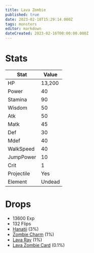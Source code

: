 ```yaml
---
title: Lava Zombie
published: true
date: 2023-02-18T15:29:14.000Z
tags: monsters
editor: markdown
dateCreated: 2023-02-16T00:00:00.000Z
---
```


# Stats
|Stat|Value|
|-|-|
|HP|13,200|
|Power|40|
|Stamina|90|
|Wisdom|50|
|Atk|50|
|Matk|45|
|Def|30|
|Mdef|40|
|WalkSpeed|40|
|JumpPower|10|
|Crit|1|
|Projectile|Yes|
|Element|Undead|

# Drops
 * 13600 Exp
 * 132 Flips
 * [Hanatii](/items/hanatii.md) (3%)
 * [Zombie Charm](/items/zombie-charm.md) (1%)
 * [Lava Ray](/items/lava-ray.md) (1%)
 * [Lava Zombie Card](/items/lava-zombie-card.md) (0.1%)
